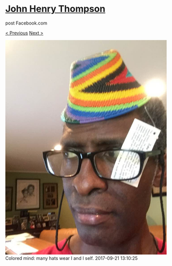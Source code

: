 # [John Henry Thompson](../README.md)
post Facebook.com

[< Previous](2017-09-22-4.md) [Next >](2017-09-19-1.md)

[![](../media/2017-09-21/Timeline-Photos-Colored-mind-many-hats-wear-I-and-I-self.jpg)](../README.md)
Colored mind: many hats wear I and I self.
2017-09-21 13:10:25
